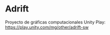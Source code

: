 # Adrift
Proyecto de gráficas computacionales
Unity Play: https://play.unity.com/mg/other/adrift-sw
